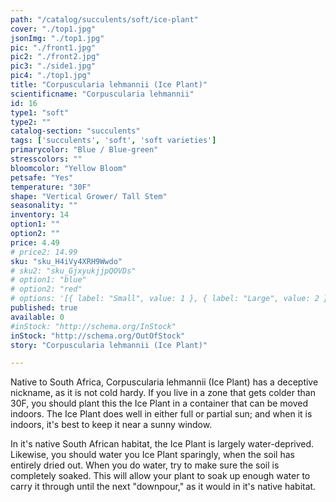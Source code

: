```yaml
---
path: "/catalog/succulents/soft/ice-plant"
cover: "./top1.jpg"
jsonImg: "./top1.jpg"
pic: "./front1.jpg"
pic2: "./front2.jpg"
pic3: "./side1.jpg"
pic4: "./top1.jpg"
title: "Corpuscularia lehmannii (Ice Plant)"
scientificname: "Corpuscularia lehmannii"
id: 16 
type1: "soft"
type2: ""
catalog-section: "succulents"
tags: ['succulents', 'soft', 'soft varieties']
primarycolor: "Blue / Blue-green"
stresscolors: ""
bloomcolor: "Yellow Bloom"
petsafe: "Yes"
temperature: "30F"
shape: "Vertical Grower/ Tall Stem"
seasonality: ""
inventory: 14
option1: ""
option2: ""
price: 4.49
# price2: 14.99
sku: "sku_H4iVy4XRH9Wwdo"
# sku2: "sku_GjxyukjjpQOVDs"
# option1: "blue"
# option2: "red"
# options: '[{ label: "Small", value: 1 }, { label: "Large", value: 2 }]'
published: true
available: 0
#inStock: "http://schema.org/InStock"
inStock: "http://schema.org/OutOfStock"
story: "Corpuscularia lehmannii (Ice Plant)"

---
```

Native to South Africa, Corpuscularia lehmannii (Ice Plant) has a deceptive nickname, as it is not cold hardy. If you live in a zone that gets colder than 30F, you should plant this the Ice Plant in a container that can be moved indoors. The Ice Plant does well in either full or partial sun; and when it is indoors, it's best to keep it near a sunny window. 

In it's native South African habitat, the Ice Plant is largely water-deprived. Likewise, you should water you Ice Plant sparingly, when the soil has entirely dried out. When you do water, try to make sure the soil is completely soaked. This will allow your plant to soak up enough water to carry it through until the next "downpour," as it would in it's native habitat. 